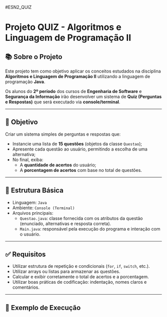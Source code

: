 #ESN2_QUIZ
# Projeto QUIZ - Algoritmos e Linguagem de Programação II

## 📚 Sobre o Projeto

Este projeto tem como objetivo aplicar os conceitos estudados na disciplina **Algoritmos e Linguagem de Programação II** utilizando a linguagem de programação **Java**.

Os alunos do **2º período** dos cursos de **Engenharia de Software** e **Segurança da Informação** irão desenvolver um sistema de **Quiz (Perguntas e Respostas)** que será executado via **console/terminal**.

---

## 🎯 Objetivo

Criar um sistema simples de perguntas e respostas que:
- Instancie uma lista de **15 questões** (objetos da classe `Questao`);
- Apresente cada questão ao usuário, permitindo a escolha de uma alternativa;
- No final, exiba:
    - A **quantidade de acertos** do usuário;
    - A **porcentagem de acertos** com base no total de questões.

---

## 🧱 Estrutura Básica

- Linguagem: `Java`
- Ambiente: `Console (Terminal)`
- Arquivos principais:
    - `Questao.java`: classe fornecida com os atributos da questão (enunciado, alternativas e resposta correta).
    - `Main.java`: responsável pela execução do programa e interação com o usuário.

---

## ✅ Requisitos

- Utilizar estrutura de repetição e condicionais (`for`, `if`, `switch`, etc.).
- Utilizar arrays ou listas para armazenar as questões.
- Calcular e exibir corretamente o total de acertos e a porcentagem.
- Utilizar boas práticas de codificação: indentação, nomes claros e comentários.

---

## 🧪 Exemplo de Execução


